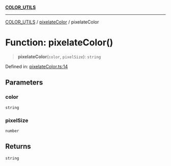[**COLOR_UTILS**](../../README.md)

***

[COLOR_UTILS](../../README.md) / [pixelateColor](../README.md) / pixelateColor

# Function: pixelateColor()

> **pixelateColor**(`color`, `pixelSize`): `string`

Defined in: [pixelateColor.ts:14](https://github.com/dailker/everyutil/blob/8ebd741383aff061deffff96bf58a9059d1b9944/src/color/pixelateColor.ts#L14)

## Parameters

### color

`string`

### pixelSize

`number`

## Returns

`string`
